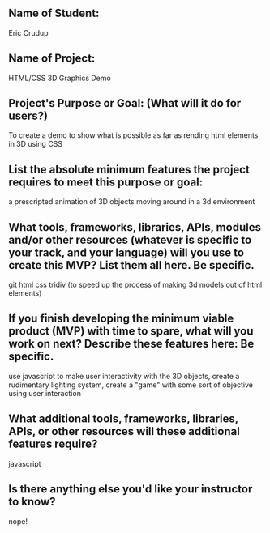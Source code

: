 ## Name of Student:
Eric Crudup   

## Name of Project:
HTML/CSS 3D Graphics Demo   

## Project's Purpose or Goal: (What will it do for users?)
To create a demo to show what is possible as far as rending html elements in 3D using CSS

## List the absolute minimum features the project requires to meet this purpose or goal:
a prescripted animation of 3D objects moving around in a 3d environment


## What tools, frameworks, libraries, APIs, modules and/or other resources (whatever is specific to your track, and your language) will you use to create this MVP? List them all here. Be specific.
git
html
css
tridiv (to speed up the process of making 3d models out of html elements)

## If you finish developing the minimum viable product (MVP) with time to spare, what will you work on next? Describe these features here: Be specific.

use javascript to make user interactivity with the 3D objects, create a rudimentary lighting system, create a "game" with some sort of objective using user interaction

## What additional tools, frameworks, libraries, APIs, or other resources will these additional features require?
javascript

## Is there anything else you'd like your instructor to know?
nope!